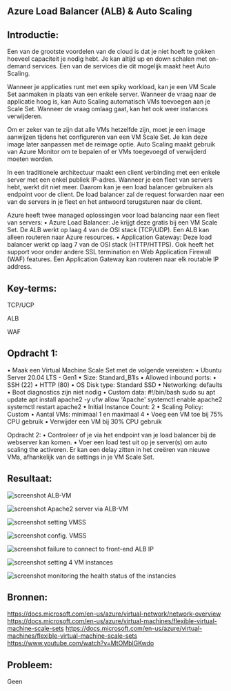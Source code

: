 
## Azure Load Balancer (ALB) & Auto Scaling
## Introductie:
Een van de grootste voordelen van de cloud is dat je niet hoeft te gokken hoeveel capaciteit je nodig hebt. Je kan altijd up en down schalen met on-demand services. Een van de services die dit mogelijk maakt heet Auto Scaling.

Wanneer je applicaties runt met een spiky workload, kan je een VM Scale Set aanmaken in plaats van een enkele server. Wanneer de vraag naar de applicatie hoog is, kan Auto Scaling automatisch VMs toevoegen aan je Scale Set. Wanneer de vraag omlaag gaat, kan het ook weer instances verwijderen.

Om er zeker van te zijn dat alle VMs hetzelfde zijn, moet je een image aanwijzen tijdens het configureren van een VM Scale Set. Je kan deze image later aanpassen met de reimage optie. Auto Scaling maakt gebruik van Azure Monitor om te bepalen of er VMs toegevoegd of verwijderd moeten worden.

In een traditionele architectuur maakt een client verbinding met een enkele server met een enkel publiek IP-adres. Wanneer je een fleet van servers hebt, werkt dit niet meer. Daarom kan je een load balancer gebruiken als endpoint voor de client. De load balancer zal de request forwarden naar een van de servers in je fleet en het antwoord terugsturen naar de client.

Azure heeft twee managed oplossingen voor load balancing naar een fleet van servers:
•	Azure Load Balancer: Je krijgt deze gratis bij een VM Scale Set. De ALB werkt op laag 4 van de OSI stack (TCP/UDP). Een ALB kan alleen routeren naar Azure resources.
•	Application Gateway: Deze load balancer werkt op laag 7 van de OSI stack (HTTP/HTTPS). Ook heeft het support voor onder andere SSL termination en Web Application Firewall (WAF) features. Een Application Gateway kan routeren naar elk routable IP address.

## Key-terms:
TCP/UCP

ALB

WAF
## Opdracht 1:
•	Maak een Virtual Machine Scale Set met de volgende vereisten:
•	Ubuntu Server 20.04 LTS - Gen1
•	Size: Standard_B1ls
•	Allowed inbound ports:
•	SSH (22)
•	HTTP (80)
•	OS Disk type: Standard SSD
•	Networking: defaults
•	Boot diagnostics zijn niet nodig
•	Custom data: 
	#!/bin/bash
sudo su
apt update
apt install apache2 -y
ufw allow 'Apache'
systemctl enable apache2
systemctl restart apache2
•	Initial Instance Count: 2
•	Scaling Policy: Custom
•	Aantal VMs: minimaal 1 en maximaal 4
•	Voeg een VM toe bij 75% CPU gebruik
•	Verwijder een VM bij 30% CPU gebruik


Opdracht 2:
•	Controleer of je via het endpoint van je load balancer bij de webserver kan komen.
•	Voer een load test uit op je server(s) om auto scaling the activeren. Er kan een delay zitten in het creëren van nieuwe VMs, afhankelijk van de settings in je VM Scale Set.

## Resultaat:


![screenshot ALB-VM]( https://github.com/techgrounds/cloud-6-repo-AzizaAdam/blob/main/00_includes/AZ16/ALB-VM.jpg)

![screenshot Apache2 server via ALB-VM]( https://github.com/techgrounds/cloud-6-repo-AzizaAdam/blob/main/00_includes/AZ16/Apache2%20server%20via%20ALB-VM.jpg)

![screenshot setting VMSS]( https://github.com/techgrounds/cloud-6-repo-AzizaAdam/blob/main/00_includes/AZ16/VM%20scaling-set.jpg)

![screenshot config. VMSS]( https://github.com/techgrounds/cloud-6-repo-AzizaAdam/blob/main/00_includes/AZ16/VMSS%20config.jpg)

![screenshot failure to connect to front-end ALB IP]( https://github.com/techgrounds/cloud-6-repo-AzizaAdam/blob/main/00_includes/AZ16/failure%20to%20connect%20to%20front-end%20LB%20IP.jpg)

![screenshot setting 4 VM instances]( https://github.com/techgrounds/cloud-6-repo-AzizaAdam/blob/main/00_includes/AZ16/Setting%204%20VMs.jpg)

![screenshot monitoring the health status of the instancies]( https://github.com/techgrounds/cloud-6-repo-AzizaAdam/blob/main/00_includes/AZ16/Monitoring%20the%20health%20status%20of%20the%20VMs.jpg)




## Bronnen:
https://docs.microsoft.com/en-us/azure/virtual-network/network-overview
https://docs.microsoft.com/en-us/azure/virtual-machines/flexible-virtual-machine-scale-sets
https://docs.microsoft.com/en-us/azure/virtual-machines/flexible-virtual-machine-scale-sets
https://www.youtube.com/watch?v=MtOMblGKwdo




## Probleem:
Geen



